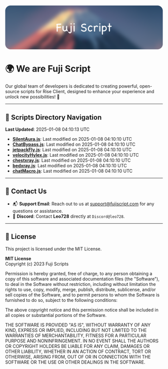 ![Banner](.github/b.webp)

# 🌍 **We are Fuji Script**

Our global team of developers is dedicated to creating powerful, open-source scripts for Rise Client, designed to enhance your experience and unlock new possibilities! 🌟

---
<!-- SCRIPTS_NAVIGATION_START -->
## 📂 **Scripts Directory Navigation**

**Last Updated**: 2025-01-08 04:10:13 UTC

- **[SilentAura.js](scripts/SilentAura.js)**: Last modified on 2025-01-08 04:10:10 UTC
- **[ChatBypass.js](scripts/ChatBypass.js)**: Last modified on 2025-01-08 04:10:10 UTC
- **[jetpackFly.js](scripts/jetpackFly.js)**: Last modified on 2025-01-08 04:10:10 UTC
- **[velocityHylex.js](scripts/velocityHylex.js)**: Last modified on 2025-01-08 04:10:10 UTC
- **[chestxray.js](scripts/chestxray.js)**: Last modified on 2025-01-08 04:10:10 UTC
- **[bedxray.js](scripts/bedxray.js)**: Last modified on 2025-01-08 04:10:10 UTC
- **[chatMacro.js](scripts/chatMacro.js)**: Last modified on 2025-01-08 04:10:10 UTC

<!-- SCRIPTS_NAVIGATION_END -->

---

## 💬 **Contact Us**  
- 📬 **Support Email**: Reach out to us at [support@fujiscript.com](mailto:support@fujiscript.com) for any questions or assistance.  
- 💬 **Discord**: Contact **Leo728** directly at `Discord@leo728`.

---

## 📜 **License**

This project is licensed under the MIT License.  

**MIT License**  
Copyright (c) 2023 Fuji Scripts  

Permission is hereby granted, free of charge, to any person obtaining a copy of this software and associated documentation files (the "Software"), to deal in the Software without restriction, including without limitation the rights to use, copy, modify, merge, publish, distribute, sublicense, and/or sell copies of the Software, and to permit persons to whom the Software is furnished to do so, subject to the following conditions:  

The above copyright notice and this permission notice shall be included in all copies or substantial portions of the Software.  

THE SOFTWARE IS PROVIDED "AS IS", WITHOUT WARRANTY OF ANY KIND, EXPRESS OR IMPLIED, INCLUDING BUT NOT LIMITED TO THE WARRANTIES OF MERCHANTABILITY, FITNESS FOR A PARTICULAR PURPOSE AND NONINFRINGEMENT. IN NO EVENT SHALL THE AUTHORS OR COPYRIGHT HOLDERS BE LIABLE FOR ANY CLAIM, DAMAGES OR OTHER LIABILITY, WHETHER IN AN ACTION OF CONTRACT, TORT OR OTHERWISE, ARISING FROM, OUT OF OR IN CONNECTION WITH THE SOFTWARE OR THE USE OR OTHER DEALINGS IN THE SOFTWARE.  

